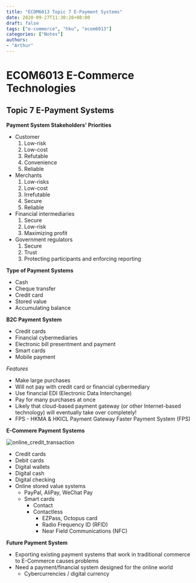 ```yaml
---
title: "ECOM6013 Topic 7 E-Payment Systems"
date: 2020-09-27T11:30:28+08:00
draft: false
tags: ["e-commerce", "hku", "ecom6013"]
categories: ["Notes"]
authors:
- "Arthur"
---
```


# ECOM6013 E-Commerce Technologies

## Topic 7 E-Payment Systems

**Payment System Stakeholders' Priorities**
* Customer
  1. Low-risk
  2. Low-cost
  3. Refutable
  4. Convenience
  5. Reliable
* Merchants
  1. Low-risks
  2. Low-cost
  3. Irrefutable
  4. Secure
  5. Reliable
* Financial intermediaries
  1. Secure
  2. Low-risk
  3. Maximizing profit
* Government regulators
  1. Secure
  2. Trust
  3. Protecting participants and enforcing reporting

**Type of Payment Systems**
* Cash
* Cheque transfer
* Credit card
* Stored value
* Accumulating balance

**B2C Payment System**
* Credit cards
* Financial cybermediaries
* Electronic bill presentment and payment
* Smart cards
* Mobile payment

*Features*
* Make large purchases
* Will not pay with credit card or financial cybermediary
* Use financial EDI (Electronic Data Interchange)
* Pay for many purchases at once
* Likely that cloud-based payment gateway (or other Internet-based technology) will eventually take over completely!
* FPS - HKMA & HKICL Payment Gateway Faster Payment System (FPS)

**E-Commere Payment Systems**

![online_credit_transaction](https://pseudoyu.oss-cn-hangzhou.aliyuncs.com/images/online_credit_transaction.png)

* Credit cards
* Debit cards
* Digital wallets
* Digital cash
* Digital checking
* Online stored value systems
  * PayPal, AliPay, WeChat Pay
  * Smart cards
    * Contact
    * Contactless
      * EZPass, Octopus card
      * Radio Frequency ID (RFID)
      * Near Field Communications (NFC)

**Future Payment System**
* Exporting existing payment systems that work in traditional commerce to E-Commerce causes problems
* Need a payment/financial system designed for the online world
  * Cybercurrencies / digital currency